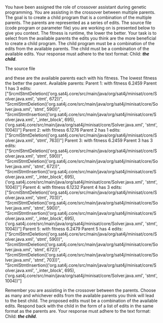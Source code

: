 
You have been assigned the role of crossover assistant during genetic programming. You are assisting in the crossover between multiple parents. The goal is to create a child program that is a combination of the multiple parents. The parents are represented as a series of edits. The source file (code program or parameter file)  you are working on is presented below to give you context.
The fitness is runtime, the lower the better.
Your task is to select from the available parents the edits you think are the more beneficial to create a child program. The child program must be a combination of the edits from the available parents. The child must be a combination of the available edits. Your response must adhere to the text format: Child: ***the child***.

The source file

and these are the available parents each with his fitness. The lowest fitness the better the parent.
Available parents:
 Parent 1:
 with fitness 6.2459
Parent 1 has 3 edits: ["SrcmlStmtDeletion(('org.sat4j.core/src/main/java/org/sat4j/minisat/core/Solver.java.xml', 'stmt', 672))", "SrcmlStmtDeletion(('org.sat4j.core/src/main/java/org/sat4j/minisat/core/Solver.java.xml', 'stmt', 590))", "SrcmlStmtInsertion(('org.sat4j.core/src/main/java/org/sat4j/minisat/core/Solver.java.xml', '_inter_block', 695), ('org.sat4j.core/src/main/java/org/sat4j/minisat/core/Solver.java.xml', 'stmt', 1004))"]
 Parent 2:
 with fitness 6.1276
Parent 2 has 1 edits: ["SrcmlStmtDeletion(('org.sat4j.core/src/main/java/org/sat4j/minisat/core/Solver.java.xml', 'stmt', 763))"]
 Parent 3:
 with fitness 6.2459
Parent 3 has 3 edits: ["SrcmlStmtDeletion(('org.sat4j.core/src/main/java/org/sat4j/minisat/core/Solver.java.xml', 'stmt', 590))", "SrcmlStmtDeletion(('org.sat4j.core/src/main/java/org/sat4j/minisat/core/Solver.java.xml', 'stmt', 672))", "SrcmlStmtInsertion(('org.sat4j.core/src/main/java/org/sat4j/minisat/core/Solver.java.xml', '_inter_block', 695), ('org.sat4j.core/src/main/java/org/sat4j/minisat/core/Solver.java.xml', 'stmt', 1004))"]
 Parent 4:
 with fitness 6.1232
Parent 4 has 3 edits: ["SrcmlStmtDeletion(('org.sat4j.core/src/main/java/org/sat4j/minisat/core/Solver.java.xml', 'stmt', 703))", "SrcmlStmtDeletion(('org.sat4j.core/src/main/java/org/sat4j/minisat/core/Solver.java.xml', 'stmt', 590))", "SrcmlStmtInsertion(('org.sat4j.core/src/main/java/org/sat4j/minisat/core/Solver.java.xml', '_inter_block', 695), ('org.sat4j.core/src/main/java/org/sat4j/minisat/core/Solver.java.xml', 'stmt', 1004))"]
 Parent 5:
 with fitness 6.2479
Parent 5 has 4 edits: ["SrcmlStmtDeletion(('org.sat4j.core/src/main/java/org/sat4j/minisat/core/Solver.java.xml', 'stmt', 590))", "SrcmlStmtDeletion(('org.sat4j.core/src/main/java/org/sat4j/minisat/core/Solver.java.xml', 'stmt', 672))", "SrcmlStmtDeletion(('org.sat4j.core/src/main/java/org/sat4j/minisat/core/Solver.java.xml', 'stmt', 703))", "SrcmlStmtInsertion(('org.sat4j.core/src/main/java/org/sat4j/minisat/core/Solver.java.xml', '_inter_block', 695), ('org.sat4j.core/src/main/java/org/sat4j/minisat/core/Solver.java.xml', 'stmt', 1004))"]


Remember you are assisting in the crossover between the parents. Choose as many and whichever edits from the available parents you think will lead to the best child. The proposed edits must be a combination of the available edits. Respond back with the child in the form of a list of edits in the same format as the parents are.
Your response must adhere to the text format: Child: ***the child***. 
